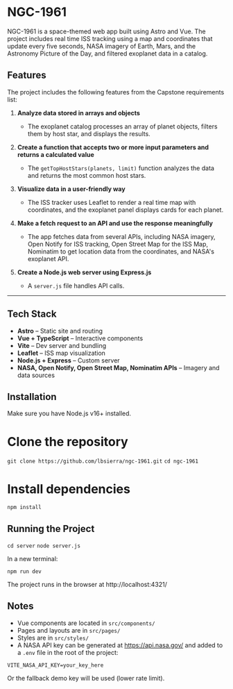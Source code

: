 
# NGC-1961

NGC-1961 is a space-themed web app built using Astro and Vue. The project includes real time ISS tracking using a map and coordinates that update every five seconds, NASA imagery of Earth, Mars, and the Astronomy Picture of the Day, and filtered exoplanet data in a catalog. 

## Features

The project includes the following features from the Capstone requirements list:

1. **Analyze data stored in arrays and objects**  
   - The exoplanet catalog processes an array of planet objects, filters them by host star, and displays the results.

2. **Create a function that accepts two or more input parameters and returns a calculated value**  
   - The `getTopHostStars(planets, limit)` function analyzes the data and returns the most common host stars.

3. **Visualize data in a user-friendly way**  
   - The ISS tracker uses Leaflet to render a real time map with coordinates, and the exoplanet panel displays cards for each planet.

4. **Make a fetch request to an API and use the response meaningfully**  
   - The app fetches data from several APIs, including NASA imagery, Open Notify for ISS tracking, Open Street Map for the ISS Map, Nominatim to get location data from the coordinates, and NASA's exoplanet API.

5. **Create a Node.js web server using Express.js**  
   - A `server.js` file handles API calls.

---

## Tech Stack

- **Astro** – Static site and routing
- **Vue + TypeScript** – Interactive components
- **Vite** – Dev server and bundling
- **Leaflet** – ISS map visualization
- **Node.js + Express** – Custom server
- **NASA, Open Notify, Open Street Map, Nominatim APIs** – Imagery and data sources

## Installation

Make sure you have Node.js v16+ installed.

# Clone the repository
`git clone https://github.com/lbsierra/ngc-1961.git`
`cd ngc-1961`

# Install dependencies
`npm install`

##  Running the Project

`cd server`
`node server.js`

In a new terminal:

`npm run dev`

The project runs in the browser at http://localhost:4321/

## Notes

- Vue components are located in `src/components/`
- Pages and layouts are in `src/pages/`
- Styles are  in `src/styles/`
-  A NASA API key can be generated at https://api.nasa.gov/ and added to a `.env` file in the root of the project:

`VITE_NASA_API_KEY=your_key_here`

Or the fallback demo key will be used (lower rate limit).